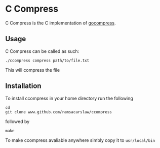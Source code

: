# C Compress

C Compress is the C implementation of [gocompress](www.github.com/ramsaycarslaw/gocompress).

## Usage

C Compress can be called as such:

```
./ccompress compress path/to/file.txt
```

This will compress the file

## Installation

To install ccompress in your home directory run the following

```
cd
git clone www.github.com/ramsacarslaw/ccompress
```

followed by

```
make
```

To make ccompress avaliable anywhere simbly copy it to `usr/local/bin`
